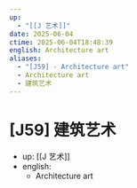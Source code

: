 ```yaml
---
up:
  - "[[J 艺术]]"
date: 2025-06-04
ctime: 2025-06-04T18:48:39
english: Architecture art
aliases:
  - "[J59] - Architecture art"
  - Architecture art
  - 建筑艺术
---
```


# [J59] 建筑艺术

- up: [[J 艺术]]
- english:
	- Architecture art
